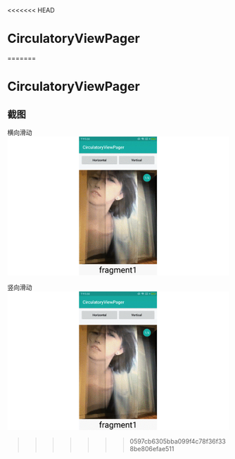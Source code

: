 <<<<<<< HEAD
# CirculatoryViewPager
=======
# CirculatoryViewPager


## 截图

横向滑动</br>
<img src="screens/circle_1.gif" />

竖向滑动</br>
<img src="screens/circle_2.gif" />
>>>>>>> 0597cb6305bba099f4c78f36f338be806efae511
